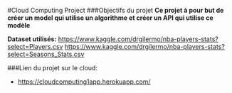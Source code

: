 
#Cloud Computing Project
###Objectifs du projet
**Ce projet à pour but de créer un model qui utilise un algorithme et créer un API qui utilise ce modèle**

**Dataset utilisés:**
https://www.kaggle.com/drgilermo/nba-players-stats?select=Players.csv
https://www.kaggle.com/drgilermo/nba-players-stats?select=Seasons_Stats.csv


###Lien du projet sur le cloud: 
- https://cloudcomputing1app.herokuapp.com/
​
